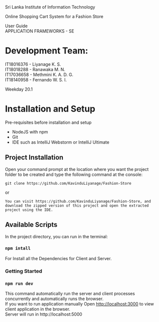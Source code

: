 
Sri Lanka Institute of Information Technology  
  
Online Shopping Cart System for a Fashion Store  
  
User Guide  
  APPLICATION FRAMEWORKS - SE  
  
# Development Team:  
 IT18016376 - Liyanage K. S.  
IT18018288 - Ranawaka M. N.  
IT17036658 - Methmini K. A. D. G.  
IT18140958 - Fernando W. S. I.  
  
Weekday 20.1

# Installation and Setup  
Pre-requisites before installation and setup  

 - NodeJS with npm
 - Git
 - IDE such as IntelliJ Webstorm or IntelliJ Ultimate  


## Project Installation

Open your command prompt at the location where you want the project folder to be created and type the following command at the console:

```
git clone https://github.com/KavinduLiyanage/Fashion-Store
```
or

```
You can visit https://github.com/KavinduLiyanage/Fashion-Store, and download the zipped version of this project and open the extracted project using the IDE.
```

## Available Scripts

  
In the project directory, you can run in the terminal:  
  
### `npm intall`  
  
For Install all the Dependencies for Client and Server.<br />


### Getting Started
  
### `npm run dev`  

This command automatically run the server and client processes concurrently and automatically runs the browser.<br />
If you want to run application manually Open [http://localhost:3000](http://localhost:3000) to view client application in the browser. <br />
Server will run in http://localhost:5000  <br />
